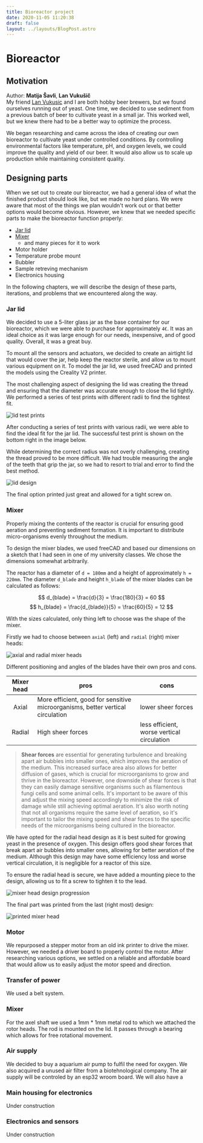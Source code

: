 ```yaml
---
title: Bioreactor project
date: 2020-11-05 11:20:38
draft: false
layout: ../layouts/BlogPost.astro
---
```


# Bioreactor

## Motivation

Author:  **Matija Šavli**, **Lan Vukušič**  
My friend [Lan Vukusic](https://github.com/LanVukusic) and I are both hobby beer brewers, but we found ourselves running out of yeast. One time, we decided to use sediment from a previous batch of beer to cultivate yeast in a small jar. This worked well, but we knew there had to be a better way to optimize the process.

We began researching and came across the idea of creating our own bioreactor to cultivate yeast under controlled conditions. By controlling environmental factors like temperature, pH, and oxygen levels, we could improve the quality and yield of our beer. It would also allow us to scale up production while maintaining consistent quality.

## Designing parts

When we set out to create our bioreactor, we had a general idea of what the finished product should look like, but we made no hard plans. We were aware that most of the things we plan wouldn't work out or that better options would become obvious. However, we knew that we needed specific parts to make the bioreactor function properly:

- [Jar lid](#jar-lid)
- [Mixer](#mixer)
  - and many pieces for it to work
- Motor holder
- Temperature probe mount
- Bubbler
- Sample retreving mechanism
- Electronics housing

In the following chapters, we will describe the design of these parts, iterations, and problems that we encountered along the way.

### Jar lid
We decided to use a 5-liter glass jar as the base container for our bioreactor, which we were able to purchase for approximately `4€`. It was an ideal choice as it was large enough for our needs, inexpensive, and of good quality. Overall, it was a great buy.

To mount all the sensors and actuators, we decided to create an airtight lid that would cover the jar, help keep the reactor sterile, and allow us to mount various equipment on it. To model the jar lid, we used freeCAD and printed the models using the Creality V2 printer.

The most challenging aspect of designing the lid was creating the thread and ensuring that the diameter was accurate enough to close the lid tightly. We performed a series of test prints with different radii to find the tightest fit.

![lid test prints](/public/img/lid_prints.png)

After conducting a series of test prints with various radii, we were able to find the ideal fit for the jar lid. The successful test print is shown on the bottom right in the image below.

While determining the correct radius was not overly challenging, creating the thread proved to be more difficult. We had trouble measuring the angle of the teeth that grip the jar, so we had to resort to trial and error to find the best method. 

![lid design](/public/img/lid_autocad.png)

The final option printed just great and allowed for a tight screw on.

### Mixer

Properly mixing the contents of the reactor is crucial for ensuring good aeration and preventing sediment formation. It is important to distribute micro-organisms evenly throughout the medium.

To design the mixer blades, we used freeCAD and based our dimensions on a sketch that I had seen in one of my university classes. We chose the dimensions somewhat arbitrarily.

The reactor has a diameter of `d = 180mm` and a height of approximately `h = 220mm`. The diameter `d_blade` and height `h_blade` of the mixer blades can be calculated as follows:

$$
d_{blade} = \frac{d}{3} = \frac{180}{3} = 60
$$
$$
h_{blade} = \frac{d_{blade}}{5} = \frac{60}{5} = 12
$$

With the sizes calculated, only thing left to choose was the shape of the mixer.  

Firstly we had to choose between `axial` (left) and `radial` (right) mixer heads:  

![axial and radial mixer heads](/public/img/mixer_heads.png)

 Different positioning and angles of the blades have their own pros and cons.  

| Mixer head | pros | cons |
| :---: | --- | --- |
| Axial | More efficient, good for sensitive microorganisms, better vertical circulation | lower sheer forces |
| Radial | High sheer forces | less efficient, worse vertical circulation |

>**Shear forces** are essential for generating turbulence and breaking apart air bubbles into smaller ones, which improves the aeration of the medium. This increased surface area also allows for better diffusion of gases, which is crucial for microorganisms to grow and thrive in the bioreactor.
>However, one downside of shear forces is that they can easily damage sensitive organisms such as filamentous fungi cells and some animal cells. It's important to be aware of this and adjust the mixing speed accordingly to minimize the risk of damage while still achieving optimal aeration. It's also worth noting that not all organisms require the same level of aeration, so it's important to tailor the mixing speed and shear forces to the specific needs of the microorganisms being cultured in the bioreactor.

We have opted for the radial head design as it is best suited for growing yeast in the presence of oxygen. This design offers good shear forces that break apart air bubbles into smaller ones, allowing for better aeration of the medium. Although this design may have some efficiency loss and worse vertical circulation, it is negligible for a reactor of this size.

To ensure the radial head is secure, we have added a mounting piece to the design, allowing us to fit a screw to tighten it to the lead.

![mixer head design progression](/public/img/mixer_designs.png)

The final part was printed from the last (right most) design:  

![printed mixer head](/public/img/mixer_print.jpg)  

### Motor
We repurposed a stepper motor from an old ink printer to drive the mixer. However, we needed a driver board to properly control the motor. After researching various options, we settled on a reliable and affordable board that would allow us to easily adjust the motor speed and direction.
### Transfer of power
We used a belt system.  
### Mixer
For the axel shaft we used a 1mm * 1mm metal rod to which we attached the rotor heads. The rod is mounted on the lid. It passes through a bearing which allows for free rotational movement.
### Air supply
We decided to buy a aquarium air pump to fulfil the need for oxygen. We also acquired a unused air filter from a biotehnological company. The air supply will be controled by an esp32 wroom board. We will also have a 
### Main housing for electronics
Under construction
### Electronics and sensors
Under construction
